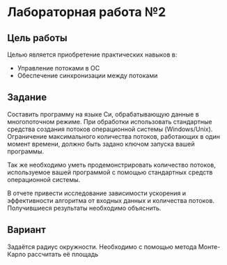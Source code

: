 # Лабораторная работа №2

## Цель работы
Целью является приобретение практических навыков в:
- Управление потоками в ОС
- Обеспечение синхронизации между потоками
## Задание
Составить программу на языке Си, обрабатывающую данные в многопоточном режиме. При
обработки использовать стандартные средства создания потоков операционной системы
(Windows/Unix). Ограничение максимального количества потоков, работающих в один момент
времени, должно быть задано ключом запуска вашей программы.

Так же необходимо уметь продемонстрировать количество потоков, используемое вашей
программой с помощью стандартных средств операционной системы.

В отчете привести исследование зависимости ускорения и эффективности алгоритма от входных
данных и количества потоков. Получившиеся результаты необходимо объяснить.


## Вариант 
Задаётся радиус окружности. Необходимо с помощью метода Монте-Карло рассчитать её
площадь